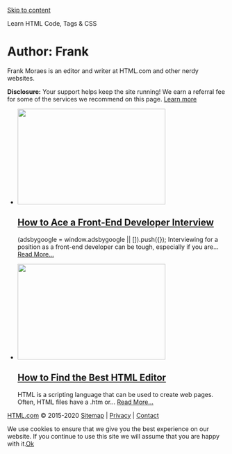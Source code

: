 <a href="#site-main" class="skip-link screen-reader-text">Skip to content</a>

[](https://html.com/)

Learn HTML Code, Tags & CSS

# Author: <span class="vcard">Frank</span>

Frank Moraes is an editor and writer at HTML.com and other nerdy websites.

**Disclosure:** Your support helps keep the site running! We earn a referral fee for some of the services we recommend on this page. [Learn more](https://html.com/disclosure/)

- <img src="https://html.com/wp-content/uploads/Code.jpg" class="attachment-oncanvas-large-thumbnail default-featured-img sp-no-webp" sizes="(max-width: 340px) 100vw, 340px" srcset="
                                  https://html.com/wp-content/uploads/Code.jpg         340w,
                                  https://html.com/wp-content/uploads/Code-300x194.jpg 300w
                                " width="340" height="220" />

  ## [How to Ace a Front-End Developer Interview](https://html.com/resources/front-end-dev-interview/)

  (adsbygoogle = window.adsbygoogle || \[\]).push({}); Interviewing for a position as a front-end developer can be tough, especially if you are… <a href="https://html.com/resources/front-end-dev-interview/" class="read-more">Read More...</a>

- <img src="https://html.com/wp-content/uploads/Code.jpg" class="attachment-oncanvas-large-thumbnail default-featured-img sp-no-webp" sizes="(max-width: 340px) 100vw, 340px" srcset="
                                  https://html.com/wp-content/uploads/Code.jpg         340w,
                                  https://html.com/wp-content/uploads/Code-300x194.jpg 300w
                                " width="340" height="220" />

  ## [How to Find the Best HTML Editor](https://html.com/resources/html-editors/)

  HTML is a scripting language that can be used to create web pages. Often, HTML files have a .htm or… <a href="https://html.com/resources/html-editors/" class="read-more">Read More...</a>

[HTML.com](https://html.com/) © 2015-2020 [Sitemap](https://html.com/sitemap/) | [Privacy](https://html.com/privacy/) | [Contact](https://html.com/contact/)

<span id="cn-notice-text" class="cn-text-container">We use cookies to ensure that we give you the best experience on our website. If you continue to use this site we will assume that you are happy with it.</span><span id="cn-notice-buttons" class="cn-buttons-container"><a href="#" id="cn-accept-cookie" class="cn-set-cookie cn-button bootstrap button">Ok</a></span><a href="javascript:void(0);" id="cn-close-notice" class="cn-close-icon"></a>
